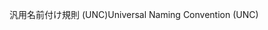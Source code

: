<span data-ttu-id="7b3ee-101">汎用名前付け規則 (UNC)</span><span class="sxs-lookup"><span data-stu-id="7b3ee-101">Universal Naming Convention (UNC)</span></span>